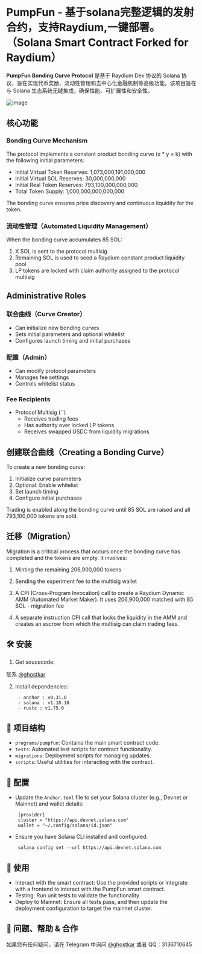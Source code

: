# PumpFun - 基于solana完整逻辑的发射合约，支持Raydium,一键部署。（Solana Smart Contract Forked for Raydium）

**PumpFun Bonding Curve Protocol** 是基于 Raydium Dex 协议的 Solana 协议，旨在实现代币奖励、流动性管理和去中心化金融机制等高级功能。该项目旨在与 Solana 生态系统无缝集成，确保性能、可扩展性和安全性。

![image](https://github.com/user-attachments/assets/f09d164a-c02c-4dc3-b5e3-9f5e26be4f88)


## 核心功能

### Bonding Curve Mechanism

The protocol implements a constant product bonding curve (x * y = k) with the following initial parameters:

- Initial Virtual Token Reserves: 1,073,000,191,000,000
- Initial Virtual SOL Reserves: 30,000,000,000
- Initial Real Token Reserves: 793,100,000,000,000
- Total Token Supply: 1,000,000,000,000,000

The bonding curve ensures price discovery and continuous liquidity for the token.


### 流动性管理（Automated Liquidity Management）

When the bonding curve accumulates 85 SOL:
1. X SOL is sent to the protocol multisig
2. Remaining SOL is used to seed a Raydium constant product liquidity pool
3. LP tokens are locked with claim authority assigned to the protocol multisig

## Administrative Roles

### 联合曲线（Curve Creator）
- Can initialize new bonding curves
- Sets initial parameters and optional whitelist
- Configures launch timing and initial purchases

### 配置（Admin）
- Can modify protocol parameters
- Manages fee settings
- Controls whitelist status

### Fee Recipients
- Protocol Multisig (``)
  - Receives trading fees
  - Has authority over locked LP tokens
  - Receives swapped USDC from liquidity migrations

## 创建联合曲线（Creating a Bonding Curve）

To create a new bonding curve:

1. Initialize curve parameters
2. Optional: Enable whitelist
3. Set launch timing
4. Configure initial purchases

Trading is enabled along the bonding curve until 85 SOL are raised and all 793,100,000 tokens are sold.

## 迁移（Migration）
Migration is a critical process that occurs once the bonding curve has completed and the tokens are empty. It involves:

1. Minting the remaining 206,900,000 tokens
2. Sending the experiment fee to the multisig wallet
3. A CPI (Cross-Program Invocation) call to create a Raydium Dynamic AMM (Automated Market Maker). It uses 206,900,000 matched with 85 SOL - migration fee

4. A separate instruction CPI call that locks the liquidity in the AMM and creates an escrow from which the multisig can claim trading fees.

## 🛠 安装

1. Get soucecode:

  联系 [@ghostkar](https://t.me/ghostkar)
   
2. Install dependencies:
   ```
    - anchor : v0.31.0
    - solana : v1.18.18
    - rustc : v1.75.0 
   ```
## 📂 项目结构

- `programs/pumpfun`: Contains the main smart contract code.
- `tests`: Automated test scripts for contract functionality.
- `migrations`: Deployment scripts for managing updates.
- `scripts`: Useful utilities for interacting with the contract.

## 🔧 配置

- Update the `Anchor.toml` file to set your Solana cluster (e.g., Devnet or Mainnet) and wallet details:

   ```
    [provider]
    cluster = "https://api.devnet.solana.com"
    wallet = "~/.config/solana/id.json"
   ```
- Ensure you have Solana CLI installed and configured:
   ```
    solana config set --url https://api.devnet.solana.com
   ```

## 📜 使用
- Interact with the smart contract: Use the provided scripts or integrate with a frontend to interact with the PumpFun smart contract.
- Testing: Run unit tests to validate the functionality 
- Deploy to Mainnet: Ensure all tests pass, and then update the deployment configuration to target the mainnet cluster.

## 🤝 问题、帮助 & 合作


如果您有任何疑问，请在 Telegram 中询问 [@ghostkar](https://t.me/ghostkar) 或者 QQ：3136710645





